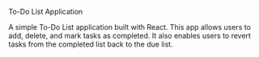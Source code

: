 To-Do List Application

A simple To-Do List application built with React. This app allows users to add, delete, and mark tasks as completed. It also enables users to revert tasks from the completed list back to the due list.
